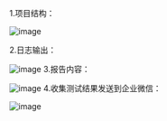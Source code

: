 1.项目结构：

![image](https://github.com/user-attachments/assets/3d07fb24-d305-4168-8d3c-f9bd2216218d)

2.日志输出：

![image](https://github.com/user-attachments/assets/c8992ca7-625d-4897-9687-2ea306eed7fb)
3.报告内容：

![image](https://github.com/user-attachments/assets/f71deb97-c884-4671-888b-0cf56c8b2b2d)
4.收集测试结果发送到企业微信：

![image](https://github.com/user-attachments/assets/c0e7d6d4-bf6f-4c8c-bcd5-2c3ac1357643)

